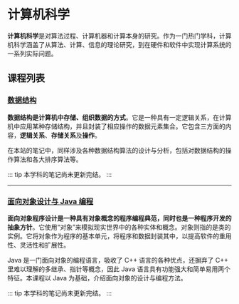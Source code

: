 # 计算机科学

**计算机科学**是对算法过程、计算机器和计算本身的研究。作为一门热门学科，计算机科学涵盖了从算法、计算、信息的理论研究，到在硬件和软件中实现计算系统的一系列实际问题。

## 课程列表

### [数据结构](数据结构/index.html)

**数据结构是计算机中存储、组织数据的方式**。它是一种具有一定逻辑关系，在计算机中应用某种存储结构，并且封装了相应操作的数据元素集合。它包含三方面的内容，**逻辑关系**、**存储关系**及**操作**。

在本站的笔记中，同样涉及各种数据结构算法的设计与分析，包括对数据结构的操作算法和各大排序算法等。

<CourseLink text="数据结构" href="数据结构/index.html" />

::: tip
本学科的笔记尚未更新完结。
:::

---

### [面向对象设计与 Java 编程](面向对象设计与Java编程/index.html)

**面向对象程序设计是一种具有对象概念的程序编程典范，同时也是一种程序开发的抽象方针**。它使用“对象”来模拟现实世界中的各种实体和概念。对象则指的是类的实例。它将对象作为程序的基本单元，将程序和数据封装其中，以提高软件的重用性、灵活性和扩展性。

Java 是一门面向对象的编程语言，吸收了 C++ 语言的各种优点，还摒弃了 C++ 里难以理解的多继承、指针等概念，因此 Java 语言具有功能强大和简单易用两个特征。本课程以 Java 为基础，介绍面向对象的设计与编程方法。

<CourseLink text="面向对象设计与 Java 编程" href="面向对象设计与Java编程/index.html" />

::: tip
本学科的笔记尚未更新完结。
:::
